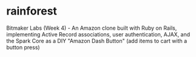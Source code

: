 # rainforest
Bitmaker Labs (Week 4) - An Amazon clone built with Ruby on Rails, implementing Active Record associations, user authentication, AJAX, and the Spark Core as a DIY "Amazon Dash Button" (add items to cart with a button press)
